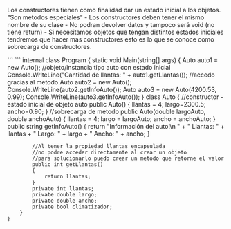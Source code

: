 <p>
    Los constructores tienen como finalidad dar un estado inicial a los objetos. "Son metodos especiales"
    - Los constructores deben tener el mismo nombre de su clase
    - No podran devolver datos y tampoco será void (no tiene return)
    - Si necesitamos objetos que tengan distintos estados iniciales tendremos que hacer mas constructores 
    esto es lo que se conoce como sobrecarga de constructores.
</p>
```
```
internal class Program
    {
        static void Main(string[] args)
        {
            Auto auto1 = new Auto(); //objeto/instancia tipo auto con estado inicial
            Console.WriteLine("Cantidad de llantas: " + auto1.getLlantas()); //accedo gracias al metodo
            Auto auto2 = new Auto();
            Console.WriteLine(auto2.getInfoAuto());
            Auto auto3 = new Auto(4200.53, 0.99);
            Console.WriteLine(auto3.getInfoAuto());
        }   
        class Auto
        {
            //constructor - estado inicial de objeto auto
            public Auto()
            {
                llantas = 4;
                largo=2300.5;
                ancho=0.90;
            }
            //sobrecarga de metodo
            public Auto(double largoAuto, double anchoAuto)
            {
                llantas = 4;
                largo = largoAuto;
                ancho = anchoAuto;
            }
            public string getInfoAuto()
            {
                return "Información del auto:\n " + " Llantas: " + llantas + " Largo: " + largo + " Ancho: "  + ancho;
            }
            
            //Al tener la propiedad llantas encapsulada 
            //no podre acceder directamente al crear un objeto
            //para solucionarlo puedo crear un metodo que retorne el valor
            public int getLlantas()
            {
                return llantas;
            }
            private int llantas;
            private double largo;
            private double ancho;
            private bool climatizador;
        }
    }
```

```

```
